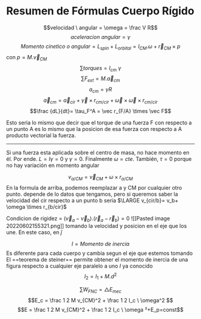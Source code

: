 # Resumen de Fórmulas Cuerpo Rígido
$$velocidad \ angular = \omega = \frac V R$$
$$aceleracion \ angular=\gamma $$
$$Momento \ cinetico \ o \ angular = L_{spin}+ L_{orbital} = I_{CM}. \omega + \vec r_{CM} \times  p$$
con $p = M. \vec v_{CM}$ 
$$\sum torques = I_{cm}\ \gamma$$
$$\sum F_{ext} = M.\vec a_{cm}$$
$$a_{cm}= \gamma R$$
$$\vec a_{cm} = \vec a_{cir} + \vec \gamma \times r_{cm/cir} + \vec \omega \times \vec \omega \times r_{cm/cir} $$
$$\frac {dL}{dt}= \tau_F^A = \vec r_{F/A} \times \vec F$$

Esto seria lo mismo que decir que el torque de una fuerza F con respecto a un punto A es lo mismo que la posicion de esa fuerza con respecto a A producto vectorial la fuerza.

---

Si una fuerza esta aplicada sobre el centro de masa, no hace momento en él. Por ende. $L = I \gamma= 0$ y $\gamma = 0$. Finalmente $\omega = cte$. También, $\tau = 0$ porque no hay variación en momento angular

$$v_{a/CM}= \vec v_{CM} + \omega \times r_{a/CM}$$
En la formula de arriba, podemos reemplazar a y CM por cualquier otro punto. depende de lo datos que tengamos, pero si queremos saber la velocidad del cir respecto a un punto b seria
$\LARGE v_{cir/b}= v_b+ \omega \times r_{b/cir}$ 

Condicion de rigidez = $(\vec v_a - \vec v_b).(\vec r_a - \vec r_b) = 0$
![[Pasted image 20220602155321.png]] tomando la velocidad y posicion en el eje que los une. En este caso, en $\hat j$ 


$$I = Momento\  de  \ inercia$$
Es diferente para cada cuerpo y cambia segun el eje que estemos tomando
El ==teorema de steiner== permite obtener el momento de inercia de una figura respecto a cualquier eje paralelo a uno $I$ ya conocido 
$$I_2 = I_1 + M.d^2$$

$$\sum W_{FNC} = \triangle E_{mec}$$
$$E_c  = \frac 1 2 M v_{CM}^2 + \frac 1 2 I_c \ \omega^2 $$
$$E  = \frac 1 2 M v_{CM}^2 + \frac 1 2 I_c \ \omega ²+E_p=const$$



